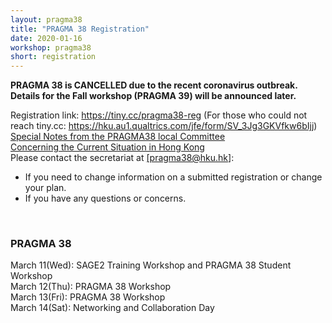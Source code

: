 ```yaml
---
layout: pragma38
title: "PRAGMA 38 Registration"
date: 2020-01-16
workshop: pragma38
short: registration
---
```


<p style="font-color:red;font-weight:bolder;">PRAGMA 38 is CANCELLED due to the recent coronavirus outbreak. Details for the Fall workshop (PRAGMA 39) will be announced later.</p>

Registration link: <a href="https://tiny.cc/pragma38-reg">https://tiny.cc/pragma38-reg</a> (For those who could not reach tiny.cc: <a href="https://hku.au1.qualtrics.com/jfe/form/SV_3Jg3GKVfkw6bIjj">https://hku.au1.qualtrics.com/jfe/form/SV_3Jg3GKVfkw6bIjj</a>)
<br>
<a href="https://www.its.hku.hk/sites/default/files/services/research/PRAGMA38-SafetyInformation.pdf">Special Notes from the PRAGMA38 local Committee<br>Concerning the Current Situation in Hong Kong</a>
<br>
Please contact the secretariat at <a href="mailto:pragma38@hku.hk">[pragma38@hku.hk]</a>: <br>
<ul>
  <li>If you need to change information on a submitted registration or change your plan.</li>
  <li>If you have any questions or concerns.</li>
</ul>

<br>

### PRAGMA 38 <br>
March 11(Wed): SAGE2 Training Workshop and PRAGMA 38 Student Workshop<br>
March 12(Thu): PRAGMA 38 Workshop<br>
March 13(Fri): PRAGMA 38 Workshop<br>
March 14(Sat): Networking and Collaboration Day
